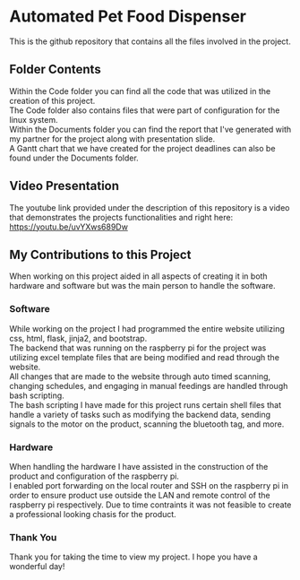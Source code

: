 # Automated Pet Food Dispenser
This is the github repository that contains all the files involved in the project.

## Folder Contents
Within the Code folder you can find all the code that was utilized in the creation of this project.<br>
The Code folder also contains files that were part of configuration for the linux system.  
Within the Documents folder you can find the report that I've generated with my partner for the project along with presentation slide.  
A Gantt chart that we have created for the project deadlines can also be found under the Documents folder.  

## Video Presentation
The youtube link provided under the description of this repository is a video that demonstrates the projects functionalities and right here: https://youtu.be/uvYXws689Dw

## My Contributions to this Project
When working on this project aided in all aspects of creating it in both hardware and software but was the main person to handle the software.

### Software
While working on the project I had programmed the entire website utilizing css, html, flask, jinja2, and bootstrap.  
The backend that was running on the raspberry pi for the project was utilizing excel template files that are being modified and read through the website.  
All changes that are made to the website through auto timed scanning, changing schedules, and engaging in manual feedings are handled through bash scripting.  
The bash scripting I have made for this project runs certain shell files that handle a variety of tasks such as modifying the backend data, sending signals to the motor on the product, scanning the bluetooth tag, and more.  

### Hardware
When handling the hardware I have assisted in the construction of the product and configuration of the raspberry pi.  
I enabled port forwarding on the local router and SSH on the raspberry pi in order to ensure product use outside the LAN and remote control of the raspberry pi respectively. 
Due to time contraints it was not feasible to create a professional looking chasis for the product.   

### Thank You
Thank you for taking the time to view my project. I hope you have a wonderful day!
